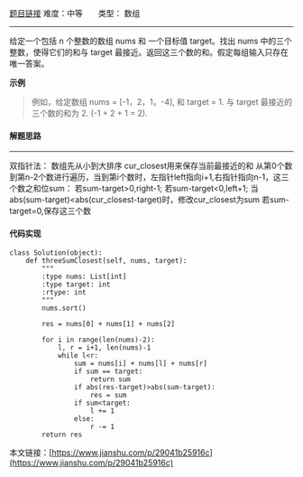  [题目链接](https://leetcode-cn.com/problems/3sum-closest/)
难度：中等         &nbsp;&nbsp;&nbsp;&nbsp;&nbsp;&nbsp;类型：  数组
***
 
给定一个包括 n 个整数的数组 nums 和 一个目标值 target。找出 nums 中的三个整数，使得它们的和与 target 最接近。返回这三个数的和。假定每组输入只存在唯一答案。
 
**示例**
> 例如，给定数组 nums = [-1，2，1，-4], 和 target = 1.
与 target 最接近的三个数的和为 2. (-1 + 2 + 1 = 2).

#### 解题思路
***
  双指针法：
数组先从小到大排序
cur_closest用来保存当前最接近的和
从第0个数到第n-2个数进行遍历，当到第i个数时，左指针left指向i+1,右指针指向n-1，这三个数之和位sum：
若sum-target>0,right-1;
若sum-target<0,left+1;
当abs(sum-target)<abs(cur_closest-target)时，修改cur_closest为sum
若sum-target=0,保存这三个数




#### 代码实现
```
class Solution(object):
    def threeSumClosest(self, nums, target):
        """
        :type nums: List[int]
        :type target: int
        :rtype: int
        """
        nums.sort()
   
        res = nums[0] + nums[1] + nums[2]
        
        for i in range(len(nums)-2):
            l, r = i+1, len(nums)-1
            while l<r:
                sum = nums[i] + nums[l] + nums[r]
                if sum == target:
                    return sum
                if abs(res-target)>abs(sum-target):
                    res = sum
                if sum<target:
                    l += 1
                else:
                    r -= 1
        return res
```

本文链接：[https://www.jianshu.com/p/29041b25916c](https://www.jianshu.com/p/29041b25916c)
